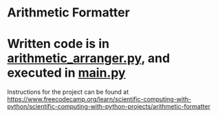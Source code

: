 # Arithmetic Formatter

# Written code is in [arithmetic_arranger.py](arithmetic_arranger.py), and executed in [main.py](main.py)

Instructions for the project can be found at https://www.freecodecamp.org/learn/scientific-computing-with-python/scientific-computing-with-python-projects/arithmetic-formatter
